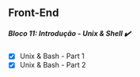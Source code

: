 ## Front-End 

##### Bloco 11: Introdução - Unix & Shell ✔️
- [x] Unix & Bash - Part 1
- [x] Unix & Bash - Part 2
